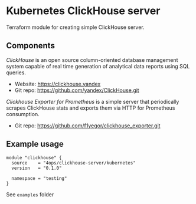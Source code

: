 # Kubernetes ClickHouse server

Terraform module for creating simple ClickHouse server.

## Components

*ClickHouse* is an open source column-oriented database management system capable of real time generation of analytical data reports using SQL queries.

* Website: <https://clickhouse.yandex>
* Git repo: <https://github.com/yandex/ClickHouse.git>

*Clickhouse Exporter for Prometheus* is a simple server that periodically scrapes ClickHouse stats and exports them via HTTP for Prometheus consumption.

* Git repo: <https://github.com/f1yegor/clickhouse_exporter.git>

## Example usage

```HCL
module "clickhouse" {
  source    = "4ops/clickhouse-server/kubernetes"
  version   = "0.1.0"

  namespace = "testing"
}
```

See `examples` folder
